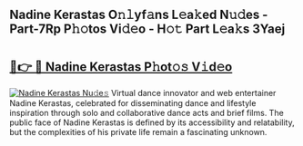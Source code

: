 ## Nadine Kerastas O𝚗𝚕yf𝚊ns L𝚎a𝚔ed N𝚞𝚍es - Part-7Rp P𝚑𝚘tos Vi𝚍𝚎o - H𝚘𝚝 Part L𝚎a𝚔s 3Yaej

# <h2><a href="http://kfbg4h0.oniu.top/?m=Nadine+Kerastas">🔗👉 🔴 Nadine Kerastas P𝚑ot𝚘𝚜 V𝚒d𝚎o</a></h2>

[![Nadine Kerastas Nu𝚍e𝚜](https://i.imgur.com/0qMVB7G.gif)](http://kfbg4h0.oniu.top/?m=Nadine+Kerastas)
Virtual dance innovator and web entertainer Nadine Kerastas, celebrated for disseminating dance and lifestyle inspiration through solo and collaborative dance acts and brief films. The public face of Nadine Kerastas is defined by its accessibility and relatability, but the complexities of his private life remain a fascinating unknown.  
